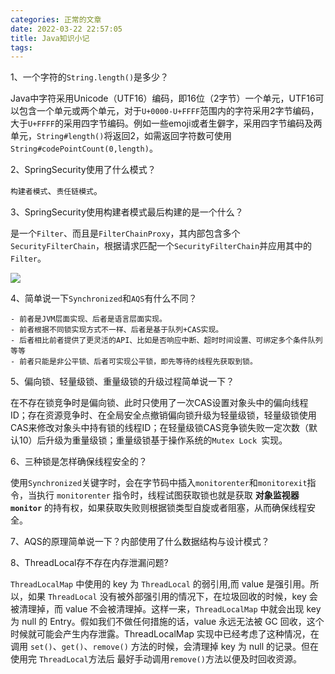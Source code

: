 ```yaml
---
categories: 正常的文章
date: 2022-03-22 22:57:05
title: Java知识小记
tags:
---
```



1、一个字符的`String.length()`是多少？

Java中字符采用Unicode（UTF16）编码，即16位（2字节）一个单元，UTF16可以包含一个单元或两个单元，对于`U+0000-U+FFFF`范围内的字符采用2字节编码，大于`U+FFFF`的采用四字节编码。例如一些emoji或者生僻字，采用四字节编码及两单元，`String#length()`将返回2，如需返回字符数可使用`String#codePointCount(0,length)`。

2、SpringSecurity使用了什么模式？

`构建者模式`、`责任链模式`。

3、SpringSecurity使用构建者模式最后构建的是一个什么？

是一个`Filter`、而且是`FilterChainProxy`，其内部包含多个`SecurityFilterChain`，根据请求匹配一个`SecurityFilterChain`并应用其中的`Filter`。

![](https://s2.loli.net/2022/03/30/rGf8lqhwI5tpYA9.png)

4、简单说一下`Synchronized`和`AQS`有什么不同？

	- 前者是JVM层面实现、后者是语言层面实现。
	- 前者根据不同锁实现方式不一样、后者是基于队列+CAS实现。
	- 后者相比前者提供了更灵活的API、比如是否响应中断、超时时间设置、可绑定多个条件队列等等
	- 前者只能是非公平锁、后者可实现公平锁，即先等待的线程先获取到锁。

5、偏向锁、轻量级锁、重量级锁的升级过程简单说一下？

在不存在锁竞争时是偏向锁、此时只使用了一次CAS设置对象头中的偏向线程ID；存在资源竞争时、在全局安全点撤销偏向锁升级为轻量级锁，轻量级锁使用CAS来修改对象头中持有锁的线程ID；在轻量级锁CAS竞争锁失败一定次数（默认10）后升级为重量级锁；重量级锁基于操作系统的`Mutex Lock `实现。

6、三种锁是怎样确保线程安全的？

使用`Synchronized`关键字时，会在字节码中插入`monitorenter`和`monitorexit`指令，当执行 `monitorenter` 指令时，线程试图获取锁也就是获取 **对象监视器 `monitor`** 的持有权，如果获取失败则根据锁类型自旋或者阻塞，从而确保线程安全。

7、AQS的原理简单说一下？内部使用了什么数据结构与设计模式？



8、ThreadLocal存不存在内存泄漏问题?

`ThreadLocalMap` 中使用的 key 为 `ThreadLocal` 的弱引用,而 value 是强引用。所以，如果 `ThreadLocal` 没有被外部强引用的情况下，在垃圾回收的时候，key 会被清理掉，而 value 不会被清理掉。这样一来，`ThreadLocalMap` 中就会出现 key 为 null 的 Entry。假如我们不做任何措施的话，value 永远无法被 GC 回收，这个时候就可能会产生内存泄露。ThreadLocalMap 实现中已经考虑了这种情况，在调用 `set()`、`get()`、`remove()` 方法的时候，会清理掉 key 为 null 的记录。但在使用完 `ThreadLocal`方法后 最好手动调用`remove()`方法以便及时回收资源。